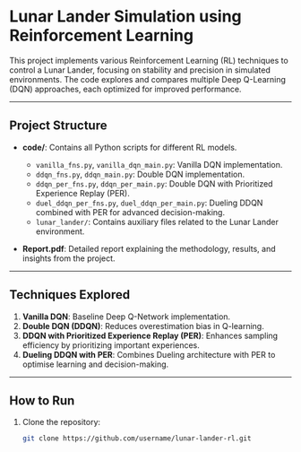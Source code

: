 # Lunar Lander Simulation using Reinforcement Learning

This project implements various Reinforcement Learning (RL) techniques to control a Lunar Lander, focusing on stability and precision in simulated environments. The code explores and compares multiple Deep Q-Learning (DQN) approaches, each optimized for improved performance.

---

## Project Structure

- **code/**: Contains all Python scripts for different RL models.
  - `vanilla_fns.py`, `vanilla_dqn_main.py`: Vanilla DQN implementation.
  - `ddqn_fns.py`, `ddqn_main.py`: Double DQN implementation.
  - `ddqn_per_fns.py`, `ddqn_per_main.py`: Double DQN with Prioritized Experience Replay (PER).
  - `duel_ddqn_per_fns.py`, `duel_ddqn_per_main.py`: Dueling DDQN combined with PER for advanced decision-making.
  - `lunar_lander/`: Contains auxiliary files related to the Lunar Lander environment.
  
- **Report.pdf**: Detailed report explaining the methodology, results, and insights from the project.

---

## Techniques Explored

1. **Vanilla DQN**: Baseline Deep Q-Network implementation.
2. **Double DQN (DDQN)**: Reduces overestimation bias in Q-learning.
3. **DDQN with Prioritized Experience Replay (PER)**: Enhances sampling efficiency by prioritizing important experiences.
4. **Dueling DDQN with PER**: Combines Dueling architecture with PER to optimise learning and decision-making.

---

## How to Run

1. Clone the repository:
   ```bash
   git clone https://github.com/username/lunar-lander-rl.git
